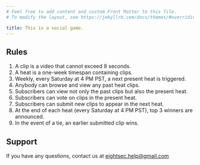 ```yaml
---
# Feel free to add content and custom Front Matter to this file.
# To modify the layout, see https://jekyllrb.com/docs/themes/#overriding-theme-defaults

title: This is a social game.
---
```

<!-- https://www.markdownguide.org/basic-syntax -->
## Rules
1. A clip is a video that cannot exceed 8 seconds.
2. A heat is a one-week timespan containing clips.
3. Weekly, every Saturday at 4 PM PST, a next present heat is triggered.
4. Anybody can browse and view any past heat clips.
5. Subscribers can view not only the past clips but also the present heat.
6. Subscribers can vote on clips in the present heat.
7. Subscribers can submit new clips to appear in the next heat.
8. At the end of each heat (every Saturday at 4 PM PST), top 3 winners are announced.
9. In the event of a tie, an earlier submitted clip wins.

## Support
If you have any questions, contact us at
<eightsec.help@gmail.com>